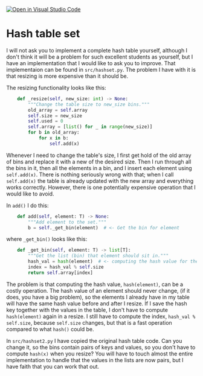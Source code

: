 [![Open in Visual Studio Code](https://classroom.github.com/assets/open-in-vscode-c66648af7eb3fe8bc4f294546bfd86ef473780cde1dea487d3c4ff354943c9ae.svg)](https://classroom.github.com/online_ide?assignment_repo_id=9424511&assignment_repo_type=AssignmentRepo)
# Hash table set

I will not ask you to implement a complete hash table yourself, although I don't think it will be a problem for such excellent students as yourself, but I have an implementation that I would like to ask you to improve. That implementaion can be found in `src/hashset.py`. The problem I have with it is that resizing is more expensive than it should be.

The resizing functionality looks like this:

```python
    def _resize(self, new_size: int) -> None:
        """Change the table size to new_size bins."""
        old_array = self.array
        self.size = new_size
        self.used = 0
        self.array = [list() for _ in range(new_size)]
        for b in old_array:
            for x in b:
                self.add(x)
```

Whenever I need to change the table's size, I first get hold of the old array of bins and replace it with a new of the desired size. Then I run through all the bins in it, then all the elements in a bin, and I insert each element using `self.add(x)`. There is nothing seriously wrong with that; when I call `self.add(x)` the table is already updated with the new array and everything works correctly. However, there is one potentially expensive operation that I would like to avoid.

In `add()` I do this:

```python
    def add(self, element: T) -> None:
        """Add element to the set."""
        b = self._get_bin(element)  # <- Get the bin for element
```

where `_get_bin()` looks like this:

```python
    def _get_bin(self, element: T) -> list[T]:
        """Get the list (bin) that element should sit in."""
        hash_val = hash(element)  # <- computing the hash value for the element
        index = hash_val % self.size
        return self.array[index]
```

The problem is that computing the hash value, `hash(element)`, can be a costly operation. The hash value of an element should never change, (if it does, you have a big problem), so the elements I already have in my table will have the same hash value before and after I resize. If I save the hash key together with the values in the table, I don't have to compute `hash(element)` again in a resize. I still have to compute the index, `hash_val % self.size`, because `self.size` changes, but that is a fast operation compared to what `hash()` could be.

In `src/hashset2.py` I have copied the original hash table code. Can you change it, so the bins contain pairs of keys and values, so you don't have to compute `hash(x)` when you resize? You will have to touch almost the entire implementation to handle that the values in the lists are now pairs, but I have faith that you can work that out.
